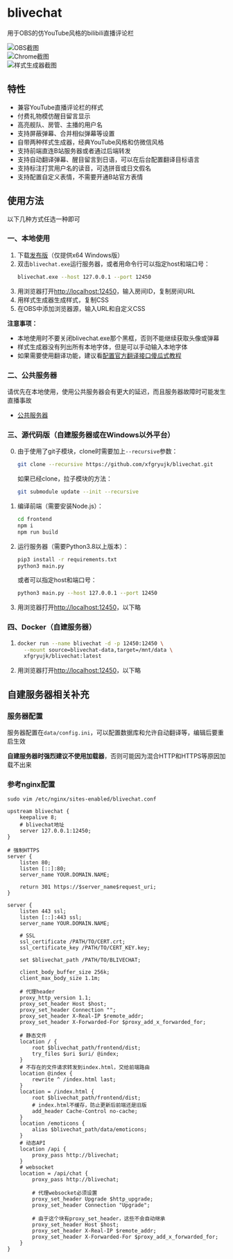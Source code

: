 # blivechat
用于OBS的仿YouTube风格的bilibili直播评论栏

![OBS截图](./screenshots/obs.png)  
![Chrome截图](./screenshots/chrome.png)  
![样式生成器截图](./screenshots/stylegen.png)  

## 特性
* 兼容YouTube直播评论栏的样式
* 付费礼物模仿醒目留言显示
* 高亮舰队、房管、主播的用户名
* 支持屏蔽弹幕、合并相似弹幕等设置
* 自带两种样式生成器，经典YouTube风格和仿微信风格
* 支持前端直连B站服务器或者通过后端转发
* 支持自动翻译弹幕、醒目留言到日语，可以在后台配置翻译目标语言
* 支持标注打赏用户名的读音，可选拼音或日文假名
* 支持配置自定义表情，不需要开通B站官方表情

## 使用方法
以下几种方式任选一种即可

### 一、本地使用
1. 下载[发布版](https://github.com/xfgryujk/blivechat/releases)（仅提供x64 Windows版）
2. 双击`blivechat.exe`运行服务器，或者用命令行可以指定host和端口号：
    ```sh
    blivechat.exe --host 127.0.0.1 --port 12450
    ```
3. 用浏览器打开[http://localhost:12450](http://localhost:12450)，输入房间ID，复制房间URL
4. 用样式生成器生成样式，复制CSS
5. 在OBS中添加浏览器源，输入URL和自定义CSS

**注意事项：**

* 本地使用时不要关闭blivechat.exe那个黑框，否则不能继续获取头像或弹幕
* 样式生成器没有列出所有本地字体，但是可以手动输入本地字体
* 如果需要使用翻译功能，建议看[配置官方翻译接口傻瓜式教程](https://www.bilibili.com/read/cv14663633)

### 二、公共服务器
请优先在本地使用，使用公共服务器会有更大的延迟，而且服务器故障时可能发生直播事故

* [公共服务器](http://chat.bilisc.com/)

### 三、源代码版（自建服务器或在Windows以外平台）
0. 由于使用了git子模块，clone时需要加上`--recursive`参数：
    ```sh
    git clone --recursive https://github.com/xfgryujk/blivechat.git
    ```
    如果已经clone，拉子模块的方法：
    ```sh
    git submodule update --init --recursive
    ```
1. 编译前端（需要安装Node.js）：
    ```sh
    cd frontend
    npm i
    npm run build
    ```
2. 运行服务器（需要Python3.8以上版本）：
    ```sh
    pip3 install -r requirements.txt
    python3 main.py
    ```
    或者可以指定host和端口号：
    ```sh
    python3 main.py --host 127.0.0.1 --port 12450
    ```
3. 用浏览器打开[http://localhost:12450](http://localhost:12450)，以下略

### 四、Docker（自建服务器）
1.  ```sh
    docker run --name blivechat -d -p 12450:12450 \
      --mount source=blivechat-data,target=/mnt/data \
      xfgryujk/blivechat:latest
    ```
2. 用浏览器打开[http://localhost:12450](http://localhost:12450)，以下略

## 自建服务器相关补充
### 服务器配置
服务器配置在`data/config.ini`，可以配置数据库和允许自动翻译等，编辑后要重启生效

**自建服务器时强烈建议不使用加载器**，否则可能因为混合HTTP和HTTPS等原因加载不出来

### 参考nginx配置
`sudo vim /etc/nginx/sites-enabled/blivechat.conf`

```nginx
upstream blivechat {
	keepalive 8;
	# blivechat地址
	server 127.0.0.1:12450;
}

# 强制HTTPS
server {
	listen 80;
	listen [::]:80;
	server_name YOUR.DOMAIN.NAME;

	return 301 https://$server_name$request_uri;
}

server {
	listen 443 ssl;
	listen [::]:443 ssl;
	server_name YOUR.DOMAIN.NAME;

	# SSL
	ssl_certificate /PATH/TO/CERT.crt;
	ssl_certificate_key /PATH/TO/CERT_KEY.key;

	set $blivechat_path /PATH/TO/BLIVECHAT;

	client_body_buffer_size 256k;
	client_max_body_size 1.1m;

	# 代理header
	proxy_http_version 1.1;
	proxy_set_header Host $host;
	proxy_set_header Connection "";
	proxy_set_header X-Real-IP $remote_addr;
	proxy_set_header X-Forwarded-For $proxy_add_x_forwarded_for;

	# 静态文件
	location / {
		root $blivechat_path/frontend/dist;
		try_files $uri $uri/ @index;
	}
	# 不存在的文件请求转发到index.html，交给前端路由
	location @index {
		rewrite ^ /index.html last;
	}
	location = /index.html {
		root $blivechat_path/frontend/dist;
		# index.html不缓存，防止更新后前端还是旧版
		add_header Cache-Control no-cache;
	}
	location /emoticons {
		alias $blivechat_path/data/emoticons;
	}
	# 动态API
	location /api {
		proxy_pass http://blivechat;
	}
	# websocket
	location = /api/chat {
		proxy_pass http://blivechat;

		# 代理websocket必须设置
		proxy_set_header Upgrade $http_upgrade;
		proxy_set_header Connection "Upgrade";

		# 由于这个块有proxy_set_header，这些不会自动继承
		proxy_set_header Host $host;
		proxy_set_header X-Real-IP $remote_addr;
		proxy_set_header X-Forwarded-For $proxy_add_x_forwarded_for;
	}
}
```
